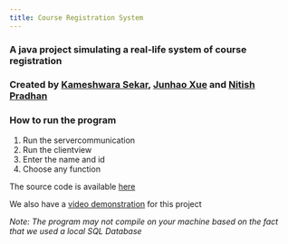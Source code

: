 ```yaml
---
title: Course Registration System
---
```


### A java project simulating a real-life system of course registration
### Created by [Kameshwara Sekar](mailto:kameshwara.sekar1@ucalgary.ca), [Junhao Xue](mailto:junhao.xue1@ucalgary.ca) and [Nitish Pradhan](mailto:nitish.pradhan@ucalgary.ca)

### How to run the program
1. Run the servercommunication 
2. Run the clientview 
3. Enter the name and id
4. Choose any function

The source code is available <a href="https://github.com/BGDanny/Course-Registration-System" target="_blank">here</a>

We also have a <a href="https://youtu.be/Q2ysSnYvNGs" target="_blank">video demonstration</a> for this project 

*Note: The program may not compile on your machine based on the fact that we used a local SQL Database*